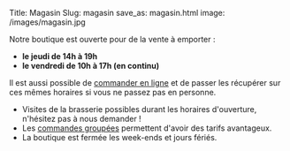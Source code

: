 Title: Magasin
Slug: magasin
save_as: magasin.html
image: /images/magasin.jpg

Notre boutique est ouverte pour de la vente à emporter :

- **le jeudi de 14h à 19h**
- **le vendredi de 10h à 17h (en continu)**

Il est aussi possible de [commander en ligne](https://vieuxsinge.odoo.com) et de passer les récupérer sur ces mêmes horaires si vous ne passez pas en personne.

- Visites de la brasserie possibles durant les horaires d'ouverture, n'hésitez pas à nous demander !
- Les [commandes groupées](commandes-groupees.html) permettent d'avoir des tarifs avantageux.
- La boutique est fermée les week-ends et jours fériés.